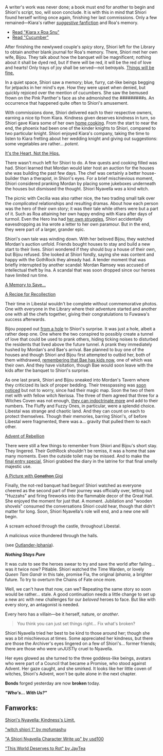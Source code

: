 <!-- title: Shiori Nyavella -->
<!-- status: Alive -->

A writer's work was never done; a book must end for another to begin and Shiori's script, too, will soon conclude. It is with this in mind that Shiori found herself writing once again, finishing her last commissions. Only a few remained—Kiara's rather [_suggestive_ fanfiction](https://youtu.be/jh0GSZRpkfU?t=553) and Roa's memory.

- [Read "Kiara x Roa Snu"](#text:kiara-roa-snu)
- [Read "Cucumber"](#text:cucumber)

After finishing the newlywed couple's _spicy_ story, Shiori left for the Library to obtain another blank journal for Roa's memory. There, Shiori met her own wife, Bijou. They talk about how the banquet will be magnificent; nothing about it shall be dyed red, but if there will be red, it will be the red of love and hearts! Only trays of joy shall be served—not be*tray*als. [Things will be fine.](https://youtu.be/jh0GSZRpkfU?t=764)

In a quiet space, Shiori saw a memory; blue, furry, cat-like beings begging for jetpacks in her mind's eye. How they were upset when denied, but quickly rejoiced over the mention of cucumbers. She saw the bemused frown on the Pink Panther's face as she admonished the #########s. An occurrence that happened quite often to Shiori's amusement.

With commissions done, Shiori delivered each to their respective owners, earning a nice tip from Kiara. Kindness given deserves kindness in turn, so Shiori gave Kiara some of her own [home cooking](https://youtu.be/jh0GSZRpkfU?t=1548). From the start to near the end, the phoenix had been one of the kinder knights to Shiori, compared to two particular knight. Shiori enjoyed Kiara's company, taking the time to listen to Kiara fretting about her wedding knight and giving out suggestions: some vegetables are rather... _potent_.

[It's the Heart, Not the Hips.](#embed:https://youtu.be/jh0GSZRpkfU?t=1615)

There wasn't much left for Shiori to do. A few quests and cooking filled was had. Shiori learned that Mordan would later host an auction for the houses she was building the past few days. The chef was certainly a better house-builder than a therapist, in Shiori's eyes. For a brief mischievious moment, Shiori considered pranking Mordan by placing some jukeboxes underneath the houses but dismissed the thought. Shiori Nyavella _was_ a kind witch.

The picnic with Cecilia was also rather nice, the two trading small talk over the _complicated_ relationships and resulting dramas. About how each person was the hero of their own story; it was their tale while others were but a part of it. Such as Roa attaining her own happy ending with Kiara after days of turmoil. Even the Hero Ina had [her own struggles](https://youtu.be/jh0GSZRpkfU?t=4091), Shiori accidentally eavesdropping as Ina wrote a letter to her own paramour. But in the end, they were part of a larger, grander epic.

Shiori's own tale was winding down. With her beloved Bijou, they watched Mordan's auction unfold. Friends bought houses to stay and build a new start to their lives. Shiori wondered if they should buy a house of their own, but Bijou refused. She looked at Shiori fondly, saying she was content and happy with the GothRock they already had. A tender moment that was briefly interrupted by another scandal: Mordan Ramsey was accused of intellectual theft by Ina. A scandal that was soon dropped since our heroes have limited run time.

[A Memory to Save...](#embed:https://youtu.be/jh0GSZRpkfU?t=5266)

[A Recipe for Recollection](#embed:https://youtu.be/jh0GSZRpkfU?t=5616)

Their time in Libestal wouldn't be complete without commemorative photos. One with everyone in the Library where their adventure started and another one with all the chefs together, giving their congratulations to Fuwawa's success afterwards.

Bijou popped out [from a hole](https://youtu.be/jh0GSZRpkfU?t=6167) to Shiori's surprise. It was just a hole, albeit a rather deep one. One where the two conspired to possibly create a tunnel of love that could be used to prank others, hiding ticking noises to disturbed the residents that lived above the future tunnel. A prank they immediately hushed by Mordan's and Bae's arrival. Bae planned to buy one of the houses and though Shiori and Bijou first attempted to outbid her, both of them withdrawed, [remembering that Bae has kids now](https://youtu.be/jh0GSZRpkfU?t=6411), one of which was their own. And they have visitation, though Bae would soon leave with the kids after the banquet to Shiori's surprise.

As one last prank, Shiori and Bijou sneaked into Mordan's Tavern where they criticized its lack of proper bedding. Their tresspassing was [soon noticed](https://youtu.be/jh0GSZRpkfU?t=6716) but not to worry, since had their magic map. Soon the two of them met with with fellow witch Nerissa. The three of them agreed that three for a Witches Coven was not enough, [they can indoctrinate more](https://youtu.be/jh0GSZRpkfU?t=6824) and add to their numbers. The Fluffy and Fuzzy Ones, in particular, were a splendid choice. Libestal was strange and chaotic land. And they can count on each to protect themselves. Though their memories, barring Shiori's, of before Libestal were fragmented, there was a... gravity that pulled them to each other.

[Advent of Rebellion](#embed:https://youtu.be/jh0GSZRpkfU?t=6938)

There were still a few things to remember from Shiori and Bijou's short stay. They lingered. Their GothRock shouldn't be remiss, it was a home that saw many moments. Even the outside toilet may be missed. And to make the [final entry special](https://youtu.be/jh0GSZRpkfU?t=7478), Shiori grabbed the diary in the latrine for that final smelly majestic use.

[A Picture with ~~Gonathon~~ Gigi](#embed:https://youtu.be/jh0GSZRpkfU?t=7270)

Finally, the not-red banquet had begun! Shiori watched as everyone cheered as the second part of their journey was officially over, letting out "Huzzahs" and firing fireworks into the flammable decor of the Great Hall. She enjoyed the moment for just that. A moment. Jubilation and "wooden shovels" consumed the conversations Shiori could hear, though that didn't matter for long. Soon, Shiori Nyavella's role will end, and a new one will begin.

A scream echoed through the castle, throughout Libestal.

A malicious voice thundered through the halls.

(see [Outlander-Iphania](#edge:iphania-outlander)).

**_Nothing Stays Pure_**

It was cute to see the heroes swear to try and save the world after failing... was it twice now? Pitiable. Shiori watched the Time Warden, or lovely _Queen Tam Gandr_ in this tale, promise Fia, the original _Iphania_, a brighter future. To try to overturn the Chains of Fate once more.

Well, we can't have that now, can we? Repeating the same story so soon would be rather... stale. A good continuation needs a little change to set up a new arc with new challenges for our _beloved_ heroes to face. But like with every story, an antagonist is needed.

Every hero has a villain—be it herself, nature, or _another_.

> You think you can just set things right... Fix what's broken?

Shiori Nyavella tried her best to be kind to those around her; though she was a bit mischievous at times. Some appreciated her kindness, but there are those the Archiver's eyes lingered on a few of Shiori's... former friends; there are those who were un*JUST*ly cruel to Nyavella.

Her eyes glowed as she turned to the three goddess-like beings, avatars who were part of a Council that became a Promise, who stood against Advent. Her gaze caught, and she smirked. It looks like her little coven of witches, Shiori's Advent, _won't_ be quite alone in the next chapter.

**Bonds** forged yesterday are now **broken** today.

**_"Who's... With Us?"_**

## Fanworks:

[Shiori's Nyavella: Kindness's Limit.](https://x.com/massiveyog/status/1923695201052393918)

<!-- gigi -->

["witch shiori 1" by mofumashu](https://x.com/mofumashu/status/1921461081714688036)

["A Shiori Nyavella Character Write up" by usd100](https://www.reddit.com/r/Hololive/comments/1kkcg8h/a_shiori_nyavella_character_write_up/)

["This World Deserves to Rot" by JayTea](https://x.com/jayteamations/status/1923159093268598841)
